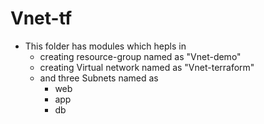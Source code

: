 # Vnet-tf
* This folder has modules which hepls in
   * creating resource-group named as "Vnet-demo" 
   * creating Virtual network named as "Vnet-terraform"
   * and three Subnets named as
       * web
       * app
       * db  
